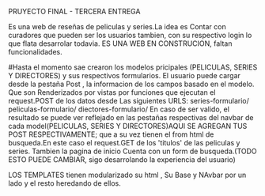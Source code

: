 PRUYECTO FINAL - TERCERA ENTREGA 

Es una web de reseñas de peliculas y series.La idea es Contar con curadores que pueden ser los usuarios tambien, con su respectivo login lo que flata desarrolar todavia.
ES UNA WEB EN CONSTRUCION, faltan funcionalidades.

#Hasta el momento sae crearon los modelos pricipales (PELICULAS, SERIES Y DIRECTORES) y sus respectivos formularios.
El usuario puede cargar desde la pestaña Post , la informacion de los campos basado en el modelo. Que son Renderizados por vistas por funciones que ejecutan el request.POST de los datos desde Las siguientes URLS: series-formulario/
                                        peliculas-formulario/
                                        diectores-formulario/
En caso de ser valido, el resultado se puede ver reflejado en las pestañas respectivas del navbar de cada model(PELICULAS, SERIES Y DIRECTORES)AQUI SE AGREGAN TUS POST RESPECTIVAMENTE; que a su vez tienen el from html de busqueda.En este caso el request.GET de los 'titulos' de las peliculas y series.
Tambien la pagina de inicio Cuenta con un form de busqueda.(TODO ESTO PUEDE CAMBIAR, sigo desarrolando la experiencia del usuario)

LOS TEMPLATES tienen modularizado su html , Su Base y NAvbar por un lado y el resto heredando de ellos.






